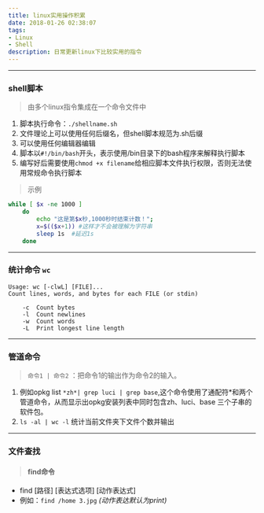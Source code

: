 ```yaml
---
title: linux实用操作积累
date: 2018-01-26 02:38:07
tags:
- Linux
- Shell
description: 日常更新linux下比较实用的指令
---
```


---

### shell脚本
>由多个linux指令集成在一个命令文件中

1. 脚本执行命令：`./shellname.sh`
1. 文件理论上可以使用任何后缀名，但shell脚本规范为.sh后缀
1. 可以使用任何编辑器编辑
1. 脚本以`#!/bin/bash`开头，表示使用/bin目录下的bash程序来解释执行脚本
1. 编写好后需要使用`chmod +x filename`给相应脚本文件执行权限，否则无法使用常规命令执行脚本

>示例
```sh
while [ $x -ne 1000 ]
	do
		echo "这是第$x秒,1000秒时结束计数！";
		x=$(($x+1)) #这样才不会被理解为字符串
		sleep 1s  #延迟1s
	done
```

---

### 统计命令 `wc`
```
Usage: wc [-clwL] [FILE]...
Count lines, words, and bytes for each FILE (or stdin)

	-c	Count bytes
	-l	Count newlines
	-w	Count words
	-L	Print longest line length
```

---

### 管道命令
>`命令1 | 命令2` ：把命令1的输出作为命令2的输入。

1. 例如opkg list `*zh*| grep luci | grep base`,这个命令使用了通配符*和两个管道命令，从而显示出opkg安装列表中同时包含zh、luci、base
三个子串的软件包。
2. `ls -al | wc -l` 统计当前文件夹下文件个数并输出

---

### 文件查找

>#### find命令    

+ find [路径] [表达式选项] [动作表达式]
+ 例如：`find /home 3.jpg` *(动作表达默认为print)*
